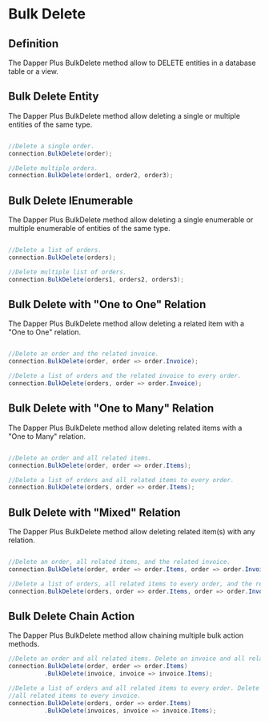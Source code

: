 # Bulk Delete

## Definition

The Dapper Plus BulkDelete method allow to DELETE entities in a database table or a view.

## Bulk Delete Entity

The Dapper Plus BulkDelete method allow deleting a single or multiple entities of the same type.


```csharp

//Delete a single order.
connection.BulkDelete(order);

//Delete multiple orders.
connection.BulkDelete(order1, order2, order3);
```

## Bulk Delete IEnumerable<TEntity>

The Dapper Plus BulkDelete method allow deleting a single enumerable or multiple enumerable of entities of the same type.


```csharp

//Delete a list of orders.
connection.BulkDelete(orders);

//Delete multiple list of orders.
connection.BulkDelete(orders1, orders2, orders3);
```

## Bulk Delete with "One to One" Relation

The Dapper Plus BulkDelete method allow deleting a related item with a "One to One" relation.


```csharp

//Delete an order and the related invoice.
connection.BulkDelete(order, order => order.Invoice);

//Delete a list of orders and the related invoice to every order.
connection.BulkDelete(orders, order => order.Invoice);
```

## Bulk Delete with "One to Many" Relation

The Dapper Plus BulkDelete method allow deleting related items with a "One to Many" relation.


```csharp

//Delete an order and all related items.
connection.BulkDelete(order, order => order.Items);

//Delete a list of orders and all related items to every order.
connection.BulkDelete(orders, order => order.Items);
```

## Bulk Delete with "Mixed" Relation

The Dapper Plus BulkDelete method allow deleting related item(s) with any relation.



```csharp

//Delete an order, all related items, and the related invoice.
connection.BulkDelete(order, order => order.Items, order => order.Invoice);

//Delete a list of orders, all related items to every order, and the related invoice to every order.
connection.BulkDelete(orders, order => order.Items, order => order.Invoice);
```

## Bulk Delete Chain Action

The Dapper Plus BulkDelete method allow chaining multiple bulk action methods.


```csharp
//Delete an order and all related items. Delete an invoice and all related invoice items.
connection.BulkDelete(order, order => order.Items)
          .BulkDelete(invoice, invoice => invoice.Items);

//Delete a list of orders and all related items to every order. Delete a list of invoices and 
//all related items to every invoice.
connection.BulkDelete(orders, order => order.Items)
          .BulkDelete(invoices, invoice => invoice.Items);
```
